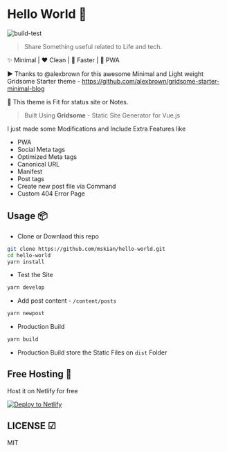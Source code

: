 # Hello World 🙂

![build-test](https://github.com/mskian/hello-world/workflows/build-test/badge.svg)  

> Share Something useful related to Life and tech.  

✨ Minimal | ❤ Clean | 🚀 Faster | 📱 PWA  

▶ Thanks to @alexbrown for this awesome Minimal and Light weight Gridsome Starter theme - <https://github.com/alexbrown/gridsome-starter-minimal-blog>  

🤗 This theme is Fit for status site or Notes.  

> Built Using **Gridsome** - Static Site Generator for Vue.js  

I just made some Modifications and Include Extra Features like

- PWA
- Social Meta tags
- Optimized Meta tags
- Canonical URL
- Manifest
- Post tags
- Create new post file via Command
- Custom 404 Error Page  

## Usage 📦

- Clone or Downlaod this repo

```sh
git clone https://github.com/mskian/hello-world.git
cd hello-world
yarn install
```

- Test the Site

```sh
yarn develop
```

- Add post content - `/content/posts`

```sh
yarn newpost
```

- Production Build

```sh
yarn build
```

- Production Build store the Static Files on `dist` Folder

## Free Hosting 💯

Host it on Netlify for free

[![Deploy to Netlify](https://www.netlify.com/img/deploy/button.svg)](https://app.netlify.com/start/deploy?repository=https://github.com/mskian/hello-world)

## LICENSE ☑

MIT
